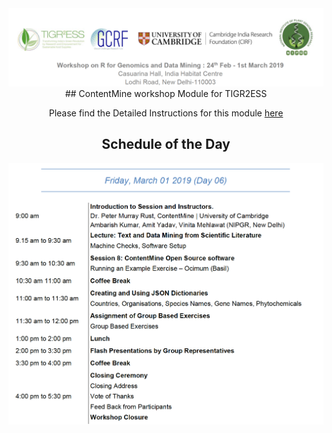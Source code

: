 <img src = /Images/R4R_header.png>
<center>
## ContentMine workshop Module for TIGR2ESS

Please find the Detailed Instructions for this module <a href=https://github.com/petermr/tigr2ess/blob/master/PROGRAM.md>here</a>

##                                Schedule of the Day

<img src = /Images/Day06.png>
</center>

